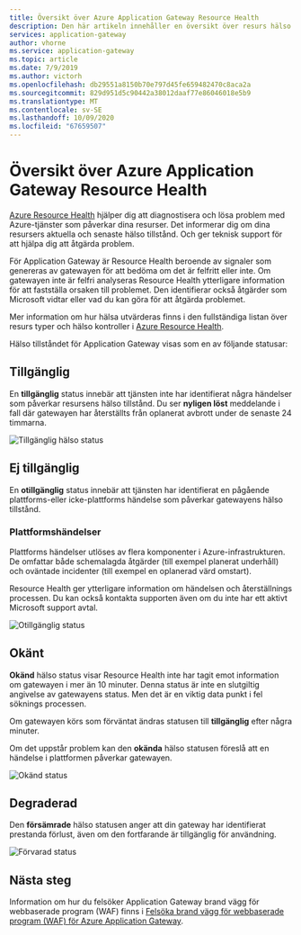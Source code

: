 ```yaml
---
title: Översikt över Azure Application Gateway Resource Health
description: Den här artikeln innehåller en översikt över resurs hälso funktionen för Azure Application Gateway
services: application-gateway
author: vhorne
ms.service: application-gateway
ms.topic: article
ms.date: 7/9/2019
ms.author: victorh
ms.openlocfilehash: db29551a8150b70e797d45fe659482470c8aca2a
ms.sourcegitcommit: 829d951d5c90442a38012daaf77e86046018e5b9
ms.translationtype: MT
ms.contentlocale: sv-SE
ms.lasthandoff: 10/09/2020
ms.locfileid: "67659507"
---
```

# <a name="azure-application-gateway-resource-health-overview"></a>Översikt över Azure Application Gateway Resource Health

[Azure Resource Health](../service-health/resource-health-overview.md) hjälper dig att diagnostisera och lösa problem med Azure-tjänster som påverkar dina resurser. Det informerar dig om dina resursers aktuella och senaste hälso tillstånd. Och ger teknisk support för att hjälpa dig att åtgärda problem.

För Application Gateway är Resource Health beroende av signaler som genereras av gatewayen för att bedöma om det är felfritt eller inte. Om gatewayen inte är felfri analyseras Resource Health ytterligare information för att fastställa orsaken till problemet. Den identifierar också åtgärder som Microsoft vidtar eller vad du kan göra för att åtgärda problemet.

Mer information om hur hälsa utvärderas finns i den fullständiga listan över resurs typer och hälso kontroller i [Azure Resource Health](../service-health/resource-health-checks-resource-types.md#microsoftnetworkapplicationgateways).


Hälso tillståndet för Application Gateway visas som en av följande statusar:

## <a name="available"></a>Tillgänglig

En **tillgänglig** status innebär att tjänsten inte har identifierat några händelser som påverkar resursens hälso tillstånd. Du ser **nyligen löst** meddelande i fall där gatewayen har återställts från oplanerat avbrott under de senaste 24 timmarna.

![Tillgänglig hälso status](media/resource-health-overview/available-full.png)

## <a name="unavailable"></a>Ej tillgänglig

En **otillgänglig** status innebär att tjänsten har identifierat en pågående plattforms-eller icke-plattforms händelse som påverkar gatewayens hälso tillstånd.

### <a name="platform-events"></a>Plattformshändelser

Plattforms händelser utlöses av flera komponenter i Azure-infrastrukturen. De omfattar både schemalagda åtgärder (till exempel planerat underhåll) och oväntade incidenter (till exempel en oplanerad värd omstart).

Resource Health ger ytterligare information om händelsen och återställnings processen. Du kan också kontakta supporten även om du inte har ett aktivt Microsoft support avtal.

![Otillgänglig status](media/resource-health-overview/unavailable.png)

## <a name="unknown"></a>Okänt

**Okänd** hälso status visar Resource Health inte har tagit emot information om gatewayen i mer än 10 minuter. Denna status är inte en slutgiltig angivelse av gatewayens status. Men det är en viktig data punkt i fel söknings processen.

Om gatewayen körs som förväntat ändras statusen till **tillgänglig** efter några minuter.

Om det uppstår problem kan den **okända** hälso statusen föreslå att en händelse i plattformen påverkar gatewayen.

![Okänd status](media/resource-health-overview/unknown.png)

## <a name="degraded"></a>Degraderad

Den **försämrade** hälso statusen anger att din gateway har identifierat prestanda förlust, även om den fortfarande är tillgänglig för användning.

![Förvarad status](media/resource-health-overview/degraded.png)

## <a name="next-steps"></a>Nästa steg

Information om hur du felsöker Application Gateway brand vägg för webbaserade program (WAF) finns i [Felsöka brand vägg för webbaserade program (WAF) för Azure Application Gateway](web-application-firewall-troubleshoot.md).